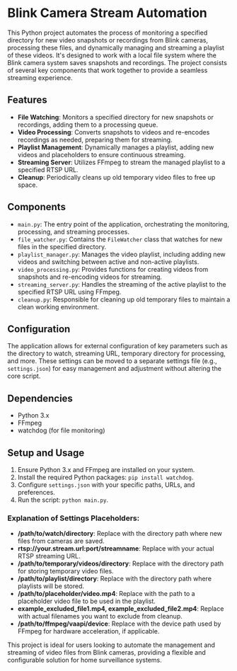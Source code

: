 # Blink Camera Stream Automation

This Python project automates the process of monitoring a specified directory for new video snapshots or recordings from Blink cameras, processing these files, and dynamically managing and streaming a playlist of these videos. It's designed to work with a local file system where the Blink camera system saves snapshots and recordings. The project consists of several key components that work together to provide a seamless streaming experience.

## Features

- **File Watching**: Monitors a specified directory for new snapshots or recordings, adding them to a processing queue.
- **Video Processing**: Converts snapshots to videos and re-encodes recordings as needed, preparing them for streaming.
- **Playlist Management**: Dynamically manages a playlist, adding new videos and placeholders to ensure continuous streaming.
- **Streaming Server**: Utilizes FFmpeg to stream the managed playlist to a specified RTSP URL.
- **Cleanup**: Periodically cleans up old temporary video files to free up space.

## Components

- `main.py`: The entry point of the application, orchestrating the monitoring, processing, and streaming processes.
- `file_watcher.py`: Contains the `FileWatcher` class that watches for new files in the specified directory.
- `playlist_manager.py`: Manages the video playlist, including adding new videos and switching between active and non-active playlists.
- `video_processing.py`: Provides functions for creating videos from snapshots and re-encoding videos for streaming.
- `streaming_server.py`: Handles the streaming of the active playlist to the specified RTSP URL using FFmpeg.
- `cleanup.py`: Responsible for cleaning up old temporary files to maintain a clean working environment.

## Configuration

The application allows for external configuration of key parameters such as the directory to watch, streaming URL, temporary directory for processing, and more. These settings can be moved to a separate settings file (e.g., `settings.json`) for easy management and adjustment without altering the core script.

## Dependencies

- Python 3.x
- FFmpeg
- watchdog (for file monitoring)

## Setup and Usage

1. Ensure Python 3.x and FFmpeg are installed on your system.
2. Install the required Python packages: `pip install watchdog`.
3. Configure `settings.json` with your specific paths, URLs, and preferences.
4. Run the script: `python main.py`.

### Explanation of Settings Placeholders:
- **/path/to/watch/directory**: Replace with the directory path where new files from cameras are saved.
- **rtsp://your.stream.url:port/streamname**: Replace with your actual RTSP streaming URL.
- **/path/to/temporary/videos/directory**: Replace with the directory path for storing temporary video files.
- **/path/to/playlist/directory**: Replace with the directory path where playlists will be stored.
- **/path/to/placeholder/video.mp4**: Replace with the path to a placeholder video file to be used in the playlist.
- **example_excluded_file1.mp4, example_excluded_file2.mp4**: Replace with actual filenames you want to exclude from cleanup.
- **/path/to/ffmpeg/vaapi/device**: Replace with the device path used by FFmpeg for hardware acceleration, if applicable.

This project is ideal for users looking to automate the management and streaming of video files from Blink cameras, providing a flexible and configurable solution for home surveillance systems.